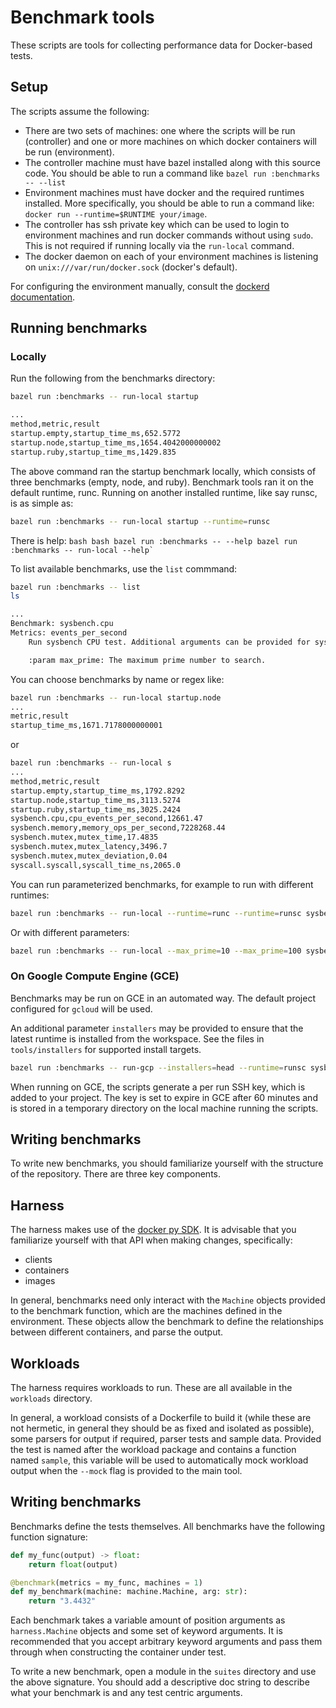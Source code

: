 # Benchmark tools

These scripts are tools for collecting performance data for Docker-based tests.

## Setup

The scripts assume the following:

*   There are two sets of machines: one where the scripts will be run
    (controller) and one or more machines on which docker containers will be run
    (environment).
*   The controller machine must have bazel installed along with this source
    code. You should be able to run a command like `bazel run :benchmarks --
    --list`
*   Environment machines must have docker and the required runtimes installed.
    More specifically, you should be able to run a command like: `docker run
    --runtime=$RUNTIME your/image`.
*   The controller has ssh private key which can be used to login to environment
    machines and run docker commands without using `sudo`. This is not required
    if running locally via the `run-local` command.
*   The docker daemon on each of your environment machines is listening on
    `unix:///var/run/docker.sock` (docker's default).

For configuring the environment manually, consult the
[dockerd documentation][dockerd].

## Running benchmarks

### Locally

Run the following from the benchmarks directory:

```bash
bazel run :benchmarks -- run-local startup

...
method,metric,result
startup.empty,startup_time_ms,652.5772
startup.node,startup_time_ms,1654.4042000000002
startup.ruby,startup_time_ms,1429.835
```

The above command ran the startup benchmark locally, which consists of three
benchmarks (empty, node, and ruby). Benchmark tools ran it on the default
runtime, runc. Running on another installed runtime, like say runsc, is as
simple as:

```bash
bazel run :benchmarks -- run-local startup --runtime=runsc
```

There is help: ``bash bash bazel run :benchmarks -- --help bazel
run :benchmarks -- run-local --help` ``

To list available benchmarks, use the `list` commmand:

```bash
bazel run :benchmarks -- list
ls

...
Benchmark: sysbench.cpu
Metrics: events_per_second
    Run sysbench CPU test. Additional arguments can be provided for sysbench.

    :param max_prime: The maximum prime number to search.
```

You can choose benchmarks by name or regex like:

```bash
bazel run :benchmarks -- run-local startup.node
...
metric,result
startup_time_ms,1671.7178000000001

```

or

```bash
bazel run :benchmarks -- run-local s
...
method,metric,result
startup.empty,startup_time_ms,1792.8292
startup.node,startup_time_ms,3113.5274
startup.ruby,startup_time_ms,3025.2424
sysbench.cpu,cpu_events_per_second,12661.47
sysbench.memory,memory_ops_per_second,7228268.44
sysbench.mutex,mutex_time,17.4835
sysbench.mutex,mutex_latency,3496.7
sysbench.mutex,mutex_deviation,0.04
syscall.syscall,syscall_time_ns,2065.0
```

You can run parameterized benchmarks, for example to run with different
runtimes:

```bash
bazel run :benchmarks -- run-local --runtime=runc --runtime=runsc sysbench.cpu
```

Or with different parameters:

```bash
bazel run :benchmarks -- run-local --max_prime=10 --max_prime=100 sysbench.cpu
```

### On Google Compute Engine (GCE)

Benchmarks may be run on GCE in an automated way. The default project configured
for `gcloud` will be used.

An additional parameter `installers` may be provided to ensure that the latest
runtime is installed from the workspace. See the files in `tools/installers` for
supported install targets.

```bash
bazel run :benchmarks -- run-gcp --installers=head --runtime=runsc sysbench.cpu
```

When running on GCE, the scripts generate a per run SSH key, which is added to
your project. The key is set to expire in GCE after 60 minutes and is stored in
a temporary directory on the local machine running the scripts.

## Writing benchmarks

To write new benchmarks, you should familiarize yourself with the structure of
the repository. There are three key components.

## Harness

The harness makes use of the [docker py SDK][docker-py]. It is advisable that
you familiarize yourself with that API when making changes, specifically:

*   clients
*   containers
*   images

In general, benchmarks need only interact with the `Machine` objects provided to
the benchmark function, which are the machines defined in the environment. These
objects allow the benchmark to define the relationships between different
containers, and parse the output.

## Workloads

The harness requires workloads to run. These are all available in the
`workloads` directory.

In general, a workload consists of a Dockerfile to build it (while these are not
hermetic, in general they should be as fixed and isolated as possible), some
parsers for output if required, parser tests and sample data. Provided the test
is named after the workload package and contains a function named `sample`, this
variable will be used to automatically mock workload output when the `--mock`
flag is provided to the main tool.

## Writing benchmarks

Benchmarks define the tests themselves. All benchmarks have the following
function signature:

```python
def my_func(output) -> float:
    return float(output)

@benchmark(metrics = my_func, machines = 1)
def my_benchmark(machine: machine.Machine, arg: str):
    return "3.4432"
```

Each benchmark takes a variable amount of position arguments as
`harness.Machine` objects and some set of keyword arguments. It is recommended
that you accept arbitrary keyword arguments and pass them through when
constructing the container under test.

To write a new benchmark, open a module in the `suites` directory and use the
above signature. You should add a descriptive doc string to describe what your
benchmark is and any test centric arguments.

[dockerd]: https://docs.docker.com/engine/reference/commandline/dockerd/
[docker-py]: https://docker-py.readthedocs.io/en/stable/

